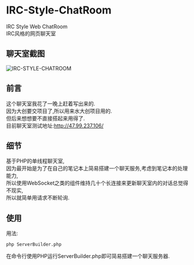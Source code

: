 # IRC-Style-ChatRoom
IRC Style Web ChatRoom  
IRC风格的网页聊天室  

聊天室截图
----
![IRC-STYLE-CHATROOM](https://user-images.githubusercontent.com/89259981/161363280-dbb6a70e-3745-4a6c-a55a-8a5bc941df2e.png)

前言
----
这个聊天室我花了一晚上赶着写出来的.  
因为大创要交项目了,所以用来水大创项目用的.  
但后来想想要不直接搭起来用得了.  
目前聊天室测试地址:http://47.99.237.106/  

细节
----

基于PHP的单线程聊天室,  
因为最开始是为了在自己的笔记本上简易搭建一个聊天服务,考虑到笔记本的处理能力,   
所以使用WebSocket之类的组件维持几十个长连接来更新聊天室内的对话总觉得不现实,   
所以就简单用请求不断轮询.   

使用
----

用法:  
```
php ServerBuilder.php
```
在命令行使用PHP运行ServerBuilder.php即可简易搭建一个聊天服务器.  
